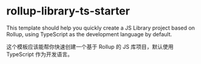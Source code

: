# rollup-library-ts-starter

This template should help you quickly create a JS Library project based on Rollup, using TypeScript as the development language by default.

这个模板应该能帮你快速创建一个基于 Rollup 的 JS 库项目，默认使用 TypeScript 作为开发语言。
